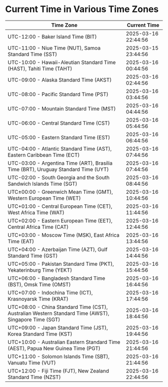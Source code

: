 # Current Time in Various Time Zones

| Time Zone | Current Time |
|-----------|--------------|
| UTC-12:00 - Baker Island Time (BIT) | 2025-03-16 22:44:56 |
| UTC-11:00 - Niue Time (NUT), Samoa Standard Time (SST) | 2025-03-15 23:44:56 |
| UTC-10:00 - Hawaii-Aleutian Standard Time (HAST), Tahiti Time (TAHT) | 2025-03-16 00:44:56 |
| UTC-09:00 - Alaska Standard Time (AKST) | 2025-03-16 02:44:56 |
| UTC-08:00 - Pacific Standard Time (PST) | 2025-03-16 03:44:56 |
| UTC-07:00 - Mountain Standard Time (MST) | 2025-03-16 04:44:56 |
| UTC-06:00 - Central Standard Time (CST) | 2025-03-16 05:44:56 |
| UTC-05:00 - Eastern Standard Time (EST) | 2025-03-16 06:44:56 |
| UTC-04:00 - Atlantic Standard Time (AST), Eastern Caribbean Time (ECT) | 2025-03-16 07:44:56 |
| UTC-03:00 - Argentina Time (ART), Brasília Time (BRT), Uruguay Standard Time (UYT) | 2025-03-16 07:44:56 |
| UTC-02:00 - South Georgia and the South Sandwich Islands Time (SGT) | 2025-03-16 08:44:56 |
| UTC±00:00 - Greenwich Mean Time (GMT), Western European Time (WET) | 2025-03-16 10:44:56 |
| UTC+01:00 - Central European Time (CET), West Africa Time (WAT) | 2025-03-16 11:44:56 |
| UTC+02:00 - Eastern European Time (EET), Central Africa Time (CAT) | 2025-03-16 12:44:56 |
| UTC+03:00 - Moscow Time (MSK), East Africa Time (EAT) | 2025-03-16 13:44:56 |
| UTC+04:00 - Azerbaijan Time (AZT), Gulf Standard Time (GST) | 2025-03-16 14:44:56 |
| UTC+05:00 - Pakistan Standard Time (PKT), Yekaterinburg Time (YEKT) | 2025-03-16 15:44:56 |
| UTC+06:00 - Bangladesh Standard Time (BST), Omsk Time (OMST) | 2025-03-16 16:44:56 |
| UTC+07:00 - Indochina Time (ICT), Krasnoyarsk Time (KRAT) | 2025-03-16 17:44:56 |
| UTC+08:00 - China Standard Time (CST), Australian Western Standard Time (AWST), Singapore Time (SGT) | 2025-03-16 18:44:56 |
| UTC+09:00 - Japan Standard Time (JST), Korea Standard Time (KST) | 2025-03-16 19:44:56 |
| UTC+10:00 - Australian Eastern Standard Time (AEST), Papua New Guinea Time (PGT) | 2025-03-16 21:44:56 |
| UTC+11:00 - Solomon Islands Time (SBT), Vanuatu Time (VUT) | 2025-03-16 21:44:56 |
| UTC+12:00 - Fiji Time (FJT), New Zealand Standard Time (NZST) | 2025-03-16 22:44:56 |
